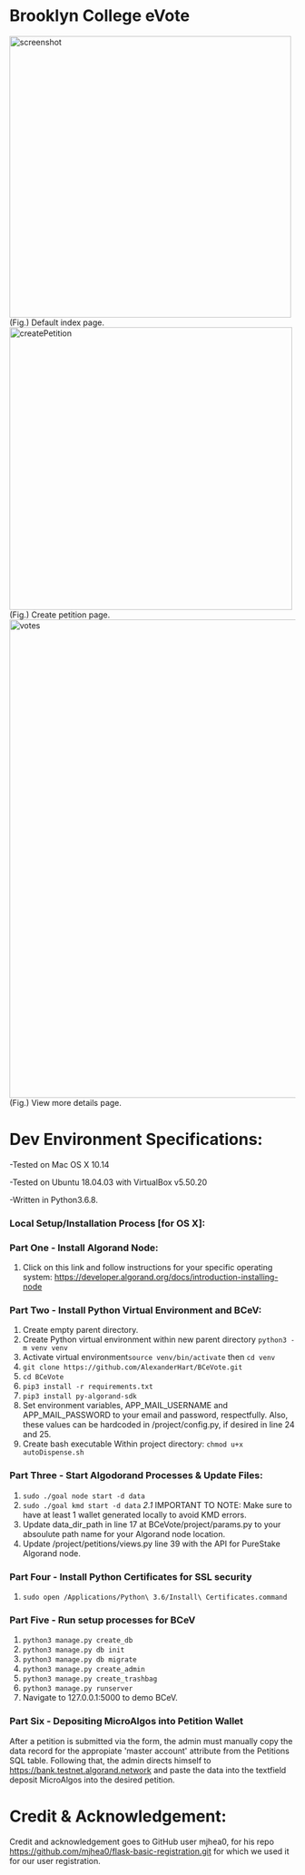 # Brooklyn College eVote
<img width="496" alt="screenshot" src="https://user-images.githubusercontent.com/10848641/65827844-8a82a180-e262-11e9-9bcc-98cd4eafcf1c.png">
(Fig.) Default index page.

<img width="498" alt="createPetition" src="https://user-images.githubusercontent.com/10848641/65838085-4a0c3d80-e2cd-11e9-99a1-af29eab94e2f.png">
(Fig.) Create petition page.

<img width="843" alt="votes" src="https://user-images.githubusercontent.com/10848641/65838013-44622800-e2cc-11e9-8bf1-8672a7e5aa41.png">
(Fig.) View more details page.

# Dev Environment Specifications:
-Tested on Mac OS X 10.14

-Tested on Ubuntu 18.04.03 with VirtualBox v5.50.20

-Written in Python3.6.8.

### Local Setup/Installation Process [for OS X]:
### Part One - Install Algorand Node:
1. Click on this link and follow instructions for your specific operating system: https://developer.algorand.org/docs/introduction-installing-node

### Part Two - Install Python Virtual Environment and BCeV:
1. Create empty parent directory.
2. Create Python virtual environment within new parent directory `python3 -m venv venv`
3. Activate virtual environment`source venv/bin/activate` then `cd venv`
4. `git clone https://github.com/AlexanderHart/BCeVote.git`
5. `cd BCeVote`
6. `pip3 install -r requirements.txt`
7. `pip3 install py-algorand-sdk`
8. Set environment variables, APP_MAIL_USERNAME and APP_MAIL_PASSWORD to your email and password, respectfully. Also, these values can be hardcoded in /project/config.py, if desired in line 24 and 25.
9. Create bash executable Within project directory: `chmod u+x autoDispense.sh`

### Part Three - Start Algodorand Processes & Update Files:
1. `sudo ./goal node start -d data`
2. `sudo ./goal kmd start -d data`
*2.1* IMPORTANT TO NOTE: Make sure to have at least 1 wallet generated locally to avoid KMD errors. 
3. Update data_dir_path in line 17 at BCeVote/project/params.py to your absoulute path name for your Algorand node location.
4. Update /project/petitions/views.py line 39 with the API for PureStake Algorand node.

### Part Four - Install Python Certificates for SSL security
1. `sudo open /Applications/Python\ 3.6/Install\ Certificates.command`

### Part Five - Run setup processes for BCeV
1. `python3 manage.py create_db`
2. `python3 manage.py db init`
3. `python3 manage.py db migrate`
4. `python3 manage.py create_admin`
5. `python3 manage.py create_trashbag`
6. `python3 manage.py runserver`
7. Navigate to 127.0.0.1:5000 to demo BCeV.

### Part Six - Depositing MicroAlgos into Petition Wallet
After a petition is submitted via the form, the admin must manually copy the data record for the appropiate 'master account' attribute from the Petitions SQL table. Following that, the admin directs himself to https://bank.testnet.algorand.network and paste the data into the textfield deposit MicroAlgos into the desired petition.

# Credit & Acknowledgement:
Credit and acknowledgement goes to GitHub user mjhea0, for his repo https://github.com/mjhea0/flask-basic-registration.git for which we used it for our user registration. 
